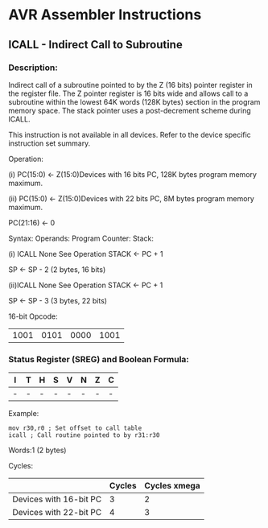 AVR Assembler Instructions
==========================

ICALL - Indirect Call to Subroutine
-----------------------------------

### <a href="" id="N15DC3"></a> Description:

Indirect call of a subroutine pointed to by the Z (16 bits) pointer register in the register file. The Z pointer register is 16 bits wide and allows call to a subroutine within the lowest 64K words (128K bytes) section in the program memory space. The stack pointer uses a post-decrement scheme during ICALL.

This instruction is not available in all devices. Refer to the device specific instruction set summary.

Operation:

(i) PC(15:0) ← Z(15:0)Devices with 16 bits PC, 128K bytes program memory maximum.

(ii) PC(15:0) ← Z(15:0)Devices with 22 bits PC, 8M bytes program memory maximum.

PC(21:16) ← 0

Syntax: Operands: Program Counter: Stack:

(i) ICALL None See Operation STACK ← PC + 1

SP ← SP - 2 (2 bytes, 16 bits)

(ii)ICALL None See Operation STACK ← PC + 1

SP ← SP - 3 (3 bytes, 22 bits)

16-bit Opcode:

|      |      |      |      |
|------|------|------|------|
| 1001 | 0101 | 0000 | 1001 |

### <a href="" id="N15E02"></a> Status Register (SREG) and Boolean Formula:

| I   | T   | H   | S   | V   | N   | Z   | C   |
|-----|-----|-----|-----|-----|-----|-----|-----|
| -   | -   | -   | -   | -   | -   | -   | -   |

Example:

``` programlisting
mov r30,r0 ; Set offset to call table
icall ; Call routine pointed to by r31:r30
```

Words:1 (2 bytes)

Cycles:

|                        | Cycles | Cycles xmega |
|------------------------|--------|--------------|
| Devices with 16-bit PC | 3      | 2            |
| Devices with 22-bit PC | 4      | 3            |

